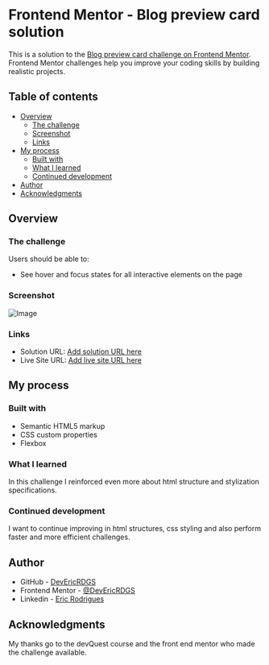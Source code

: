 # Frontend Mentor - Blog preview card solution

This is a solution to the [Blog preview card challenge on Frontend Mentor](https://www.frontendmentor.io/challenges/blog-preview-card-ckPaj01IcS). Frontend Mentor challenges help you improve your coding skills by building realistic projects. 

## Table of contents

- [Overview](#overview)
  - [The challenge](#the-challenge)
  - [Screenshot](#screenshot)
  - [Links](#links)
- [My process](#my-process)
  - [Built with](#built-with)
  - [What I learned](#what-i-learned)
  - [Continued development](#continued-development)
- [Author](#author)
- [Acknowledgments](#acknowledgments)


## Overview

### The challenge

Users should be able to:

- See hover and focus states for all interactive elements on the page

### Screenshot

![Image](https://github.com/user-attachments/assets/603daf91-23b5-4cd5-be2f-79bd870663bb)

### Links

- Solution URL: [Add solution URL here](https://github.com/DevEricRDGS/Blog-Preview-Card-Main/blob/main/index.html)
- Live Site URL: [Add live site URL here](https://devericrdgs.github.io/Blog-Preview-Card-Main/)

## My process

### Built with

- Semantic HTML5 markup
- CSS custom properties
- Flexbox

### What I learned

In this challenge I reinforced even more about html structure and stylization specifications.

### Continued development

I want to continue improving in html structures, css styling and also perform faster and more efficient challenges.

## Author

- GitHub - [DevEricRDGS](https://github.com/DevEricRDGS)
- Frontend Mentor - [@DevEricRDGS](https://www.frontendmentor.io/profile/DevEricRDGS)
- Linkedin - [Eric Rodrigues](https://www.linkedin.com/in/eric-rodrigues-9306a0266/)

## Acknowledgments

My thanks go to the devQuest course and the front end mentor who made the challenge available.
